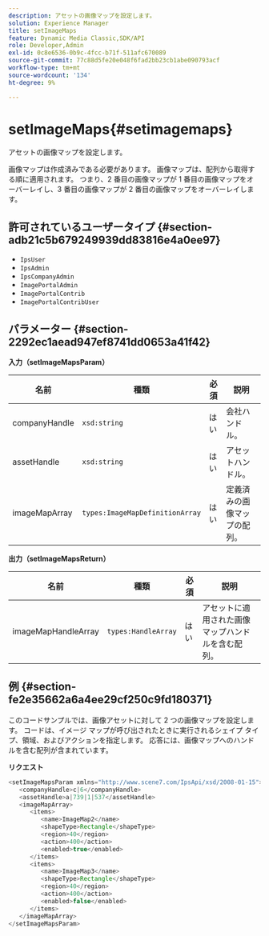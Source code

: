 ```yaml
---
description: アセットの画像マップを設定します。
solution: Experience Manager
title: setImageMaps
feature: Dynamic Media Classic,SDK/API
role: Developer,Admin
exl-id: 0c8e6536-0b9c-4fcc-b71f-511afc670089
source-git-commit: 77c88d5fe20e048f6fad2bb23cb1abe090793acf
workflow-type: tm+mt
source-wordcount: '134'
ht-degree: 9%

---
```


# setImageMaps{#setimagemaps}

アセットの画像マップを設定します。

画像マップは作成済みである必要があります。 画像マップは、配列から取得する順に適用されます。 つまり、2 番目の画像マップが 1 番目の画像マップをオーバーレイし、3 番目の画像マップが 2 番目の画像マップをオーバーレイします。

## 許可されているユーザータイプ {#section-adb21c5b679249939dd83816e4a0ee97}

* `IpsUser`
* `IpsAdmin`
* `IpsCompanyAdmin`
* `ImagePortalAdmin`
* `ImagePortalContrib`
* `ImagePortalContribUser`

## パラメーター {#section-2292ec1aead947ef8741dd0653a41f42}

**入力（setImageMapsParam）**

| 名前 | 種類 | 必須 | 説明 |
|---|---|---|---|
| companyHandle | `xsd:string` | はい | 会社ハンドル。 |
| assetHandle | `xsd:string` | はい | アセットハンドル。 |
| imageMapArray | `types:ImageMapDefinitionArray` | はい | 定義済みの画像マップの配列。 |

**出力（setImageMapsReturn）**

| 名前 | 種類 | 必須 | 説明 |
|---|---|---|---|
| imageMapHandleArray | `types:HandleArray` | はい | アセットに適用された画像マップハンドルを含む配列。 |

## 例 {#section-fe2e35662a6a4ee29cf250c9fd180371}

このコードサンプルでは、画像アセットに対して 2 つの画像マップを設定します。 コードは、イメージ マップが呼び出されたときに実行されるシェイプ タイプ、領域、およびアクションを指定します。 応答には、画像マップへのハンドルを含む配列が含まれています。

**リクエスト**

```java
<setImageMapsParam xmlns="http://www.scene7.com/IpsApi/xsd/2008-01-15">
   <companyHandle>c|6</companyHandle>
   <assetHandle>a|739|1|537</assetHandle>
   <imageMapArray>
      <items>
         <name>ImageMap2</name>
         <shapeType>Rectangle</shapeType>
         <region>40</region>
         <action>400</action>
         <enabled>true</enabled>
      </items>
      <items>
         <name>ImageMap3</name>
         <shapeType>Rectangle</shapeType>
         <region>40</region>
         <action>400</action>
         <enabled>false</enabled>
      </items>
   </imageMapArray>
</setImageMapsParam>
```
